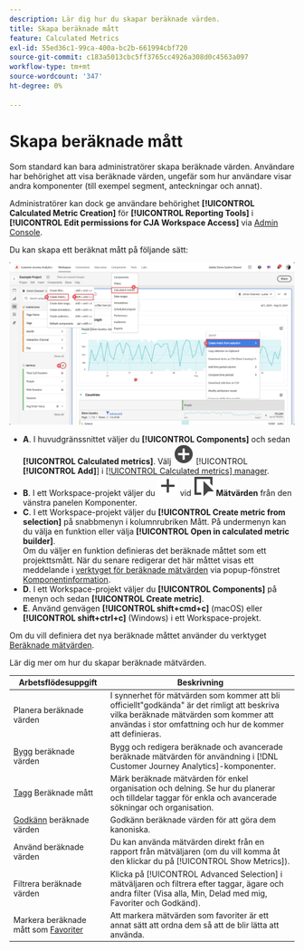```yaml
---
description: Lär dig hur du skapar beräknade värden.
title: Skapa beräknade mått
feature: Calculated Metrics
exl-id: 55ed36c1-99ca-400a-bc2b-661994cbf720
source-git-commit: c183a5013cbc5ff3765cc4926a308d0c4563a097
workflow-type: tm+mt
source-wordcount: '347'
ht-degree: 0%

---
```


# Skapa beräknade mått

Som standard kan bara administratörer skapa beräknade värden. Användare har behörighet att visa beräknade värden, ungefär som hur användare visar andra komponenter (till exempel segment, anteckningar och annat).

Administratörer kan dock ge användare behörighet **[!UICONTROL Calculated Metric Creation]** för **[!UICONTROL Reporting Tools]** i **[!UICONTROL Edit permissions for CJA Workspace Access]** via [Admin Console](/help/technotes/access-control.md#user-level-access).


Du kan skapa ett beräknat mått på följande sätt:

![Olika sätt att skapa ett mått](assets/create-metric.png)

* **A**. I huvudgränssnittet väljer du **[!UICONTROL Components]** och sedan **[!UICONTROL Calculated metrics]**. Välj ![AddCircle](/help/assets/icons/AddCircle.svg) [!UICONTROL **[!UICONTROL Add]**] i [[!UICONTROL Calculated metrics] manager](/help/components/calc-metrics/cm-workflow/cm-manager.md).
* **B**. I ett Workspace-projekt väljer du ![Lägg till](/help/assets/icons/Add.svg) vid ![Händelse](/help/assets/icons/Event.svg) **Mätvärden** från den vänstra panelen Komponenter.
* **C**. I ett Workspace-projekt väljer du **[!UICONTROL Create metric from selection]** på snabbmenyn i kolumnrubriken Mått. På undermenyn kan du välja en funktion eller välja **[!UICONTROL Open in calculated metric builder]**. <br/>Om du väljer en funktion definieras det beräknade måttet som ett projekttsmått. När du senare redigerar det här måttet visas ett meddelande i [verktyget för beräknade mätvärden](/help/components/use-components-in-workspace.md#component-info) via popup-fönstret [Komponentinformation](/help/components/calc-metrics/cm-workflow/cm-build-metrics.md).
* **D**. I ett Workspace-projekt väljer du **[!UICONTROL Components]** på menyn och sedan **[!UICONTROL Create metric]**.
* **E**. Använd genvägen **[!UICONTROL shift+cmd+c]** (macOS) eller **[!UICONTROL shift+ctrl+c]** (Windows) i ett Workspace-projekt.

Om du vill definiera det nya beräknade måttet använder du verktyget [Beräknade mätvärden](/help/components/calc-metrics/cm-workflow/cm-build-metrics.md).

Lär dig mer om hur du skapar beräknade mätvärden.

| Arbetsflödesuppgift | Beskrivning |
| --- | --- |
| Planera beräknade värden | I synnerhet för mätvärden som kommer att bli officiellt&quot;godkända&quot; är det rimligt att beskriva vilka beräknade mätvärden som kommer att användas i stor omfattning och hur de kommer att definieras. |
| [Bygg](/help/components/calc-metrics/cm-workflow/cm-build-metrics.md) beräknade värden | Bygg och redigera beräknade och avancerade beräknade mätvärden för användning i [!DNL Customer Journey Analytics]-komponenter. |
| [Tagg](cm-tagging.md) Beräknade mått | Märk beräknade mätvärden för enkel organisation och delning. Se hur du planerar och tilldelar taggar för enkla och avancerade sökningar och organisation. |
| [Godkänn](cm-approving.md) beräknade värden | Godkänn beräknade värden för att göra dem kanoniska. |
| Använd beräknade värden | Du kan använda mätvärden direkt från en rapport från mätväljaren (om du vill komma åt den klickar du på [!UICONTROL Show Metrics]). |
| Filtrera beräknade värden | Klicka på [!UICONTROL Advanced Selection] i mätväljaren och filtrera efter taggar, ägare och andra filter (Visa alla, Min, Delad med mig, Favoriter och Godkänd). |
| Markera beräknade mått som [Favoriter](cm-finding.md) | Att markera mätvärden som favoriter är ett annat sätt att ordna dem så att de blir lätta att använda. |

